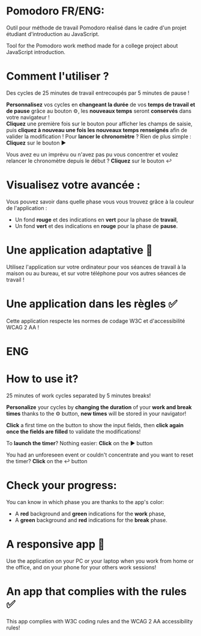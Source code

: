 # Pomodoro FR/ENG:
Outil pour méthode de travail Pomodoro réalisé dans le cadre d'un projet étudiant d'introduction au JavaScript.

Tool for the Pomodoro work method made for a college project about JavaScript introduction.

# Comment l'utiliser ? 
Des cycles de 25 minutes de travail entrecoupés par 5 minutes de pause ! 

**Personnalisez** vos cycles en **changeant la durée** de vos **temps de travail et de pause** grâce au bouton ⚙️, les **nouveaux temps** seront **conservés** dans votre navigateur !  
**Cliquez** une première fois sur le bouton pour afficher les champs de saisie, puis **cliquez à nouveau une fois les nouveaux temps renseignés** afin de valider la modification ! 
Pour **lancer le chronomètre** ? Rien de plus simple :
**Cliquez** sur le bouton ▶️ 

Vous avez eu un imprévu ou n'avez pas pu vous concentrer et voulez relancer le chronomètre depuis le début ?
**Cliquez** sur le bouton ↩️

# Visualisez votre avancée : 

Vous pouvez savoir dans quelle phase vous vous trouvez grâce à la couleur de l'application : 
- Un fond **rouge** et des indications en **vert** pour la phase de __travail__,
- Un fond **vert** et des indications en **rouge** pour la phase de __pause__.

# Une application adaptative 📱

Utilisez l'application sur votre ordinateur pour vos séances de travail à la maison ou au bureau, et sur votre téléphone pour vos autres séances de travail !

# Une application dans les règles ✅

Cette application respecte les normes de codage W3C et d'accessibilité WCAG 2 AA !

# **ENG**
# How to use it? 
25 minutes of work cycles separated by 5 minutes breaks!

**Personalize** your cycles by **changing the duration** of your **work and break times** thanks to the ⚙️ button, **new times** will be stored in your navigator!

**Click** a first time on the button to show the input fields, then **click again once the fields are filled** to validate the modifications! 

To **launch the timer**? Nothing easier:
**Click** on the ▶️ button 

You had an unforeseen event or couldn't concentrate and you want to reset the timer? 
**Click** on the ↩️ button 

# Check your progress:

You can know in which phase you are thanks to the app's color:
- A **red** background and **green** indications for the __work__ phase,
- A **green** background and **red** indications for the __break__ phase.

# A responsive app 📱

Use the application on your PC or your laptop when you work from home or the office, and on your phone for your others work sessions!

# An app that complies with the rules ✅

This app complies with W3C coding rules and the WCAG 2 AA accessibility rules!



